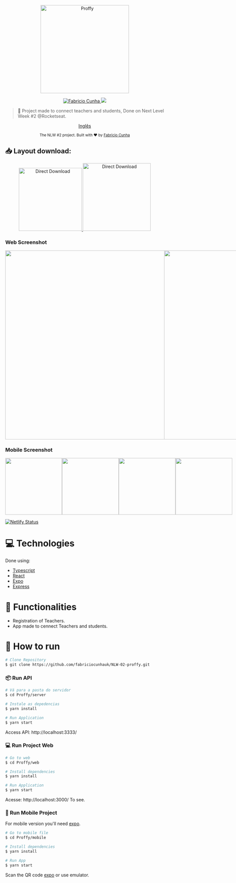<p align="center">
   <img src="https://github.com/RafaelGoulartB/Proffy/raw/master/.github/logo.png" alt="Proffy" width="280"/>
</p>

<p align="center">	
   <a href="https://www.linkedin.com/in/fabricio-cunha-7b7392162/">
      <img alt="Fabricio Cunha" src="https://img.shields.io/badge/-FabricioCunha-8257E5?style=flat&logo=Linkedin&logoColor=white" />
   </a>
   
  <a aria-label="Completed" href="https://nlw-02-proffy.vercel.app">
    <img src="https://img.shields.io/badge/Proffy-NLW 2.0-8257E5?logo=data:image/png;base64,iVBORw0KGgoAAAANSUhEUgAAABAAAAAQCAMAAAAoLQ9TAAAALVBMVEVHcExxWsF0XMJzXMJxWcFsUsD///9jRrzY0u6Xh9Gsn9n39fyMecy0qd2bjNJWBT0WAAAABHRSTlMA2Do606wF2QAAAGlJREFUGJVdj1cWwCAIBLEsRU3uf9xobDH8+GZwUYi8i6ucJwrxKE+7D0G9Q4vlYqtmCSjndr4CgCgzlyFgfKfKCVO0LrPKjmiqMxGXkJwNnXskqWG+1oSM+BSwD8f29YLNjvx/OQrn+g99oQSoNmt3PgAAAABJRU5ErkJggg=="></img>
  </a>
</p>

> :rocket: Project made to connect teachers and students, Done on Next Level Week #2 @Rocketseat.

<p align="center">
    <a href="README.md">Inglês</a>
  </p>

<div align="center">
  <sub>The NLW #2 project. Built with ❤︎ by
    <a href="https://github.com/fabriciocunhauk">Fabricio Cunha</a>
  </sub>
</div>

<h2 align="left"> 📥 Layout download: </h2>
<p align="center">
    <a title="Download .fig Web" href="https://s3.us-west-2.amazonaws.com/secure.notion-static.com/17c8198d-4e67-4838-b18b-440cd2fdf37e/Proffy_Web.fig?X-Amz-Algorithm=AWS4-HMAC-SHA256&X-Amz-Credential=AKIAT73L2G45O3KS52Y5%2F20200804%2Fus-west-2%2Fs3%2Faws4_request&X-Amz-Date=20200804T053236Z&X-Amz-Expires=86400&X-Amz-Signature=ba4ac9b73aca8c78671e5a872403d63b58e4ad69e3fd2d50b0ca57797173906d&X-Amz-SignedHeaders=host&response-content-disposition=filename%20%3D%22Proffy_Web.fig%22">
        <img alt="Direct Download" src="https://img.shields.io/badge/Download Web-black?style=flat-square&logo=figma&logoColor=red" width="200px" />
    </a>
    <a title="Download .fig Mobile" href="https://s3.us-west-2.amazonaws.com/secure.notion-static.com/736336db-c43b-4319-ab44-594da9fb6cd0/Proffy_Mobile.fig?X-Amz-Algorithm=AWS4-HMAC-SHA256&X-Amz-Credential=AKIAT73L2G45O3KS52Y5%2F20200804%2Fus-west-2%2Fs3%2Faws4_request&X-Amz-Date=20200804T053403Z&X-Amz-Expires=86400&X-Amz-Signature=01373fafe79f7e8ab5377c5f097e0268631e4a933cb1733dd8138e1bf66a8b09&X-Amz-SignedHeaders=host&response-content-disposition=filename%20%3D%22Proffy_Mobile.fig%22">
        <img alt="Direct Download" src="https://img.shields.io/badge/Download Mobile-black?style=flat-square&logo=figma&logoColor=red" width="215px"/>
    </a>
</p>

### Web Screenshot
<div style="display: flex; flex-direction: 'row'; align-items: 'center';">
   <img src="" width="600px">
   <img src="" width="600px">
</div>

### Mobile Screenshot
<div style="display: flex; flex-direction: 'row';">
   <img src="" width="180">
   <img src="" width="180">
   <img src="" width="180">
   <img src="" width="180">
</div>

[![Netlify Status](https://api.netlify.com/api/v1/badges/6b13a4b1-96e1-4ff3-86e3-4c9b981c77cf/deploy-status)](https://app.netlify.com/sites/proffy-rafa/deploys)     

# :computer: Technologies
Done using:

* [Typescript](https://www.typescriptlang.org/)      
* [React](https://reactjs.org/)      
* [Expo](https://expo.io/)       
* [Express](https://expressjs.com/) 

# :rocket: Functionalities

* Registration of Teachers.
* App made to cennect Teachers and students.

# :construction_worker: How to run
```bash
# Clone Repository
$ git clone https://github.com/fabriciocunhauk/NLW-02-proffy.git
```
### 📦 Run API

```bash
# Vá para a pasta do servidor
$ cd Proffy/server

# Instale as depedencias
$ yarn install

# Run Application
$ yarn start
```
Access API: http://localhost:3333/

### 💻 Run Project Web

```bash
# Go to web
$ cd Proffy/web

# Install dependencies
$ yarn install

# Run Application
$ yarn start
```
Acesse: http://localhost:3000/ To see.

### 📱 Run Mobile Project
For mobile version you'll need [expo](https://play.google.com/store/apps/details?id=host.exp.exponent).

```bash
# Go to mobile file
$ cd Proffy/mobile

# Install dependencies
$ yarn install

# Run App
$ yarn start
```
Scan the QR code [expo](https://play.google.com/store/apps/details?id=host.exp.exponent) or use emulator.

